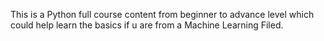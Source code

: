 This is a Python full course content from beginner to advance level which could help learn the basics if u are from a Machine Learning Filed.
